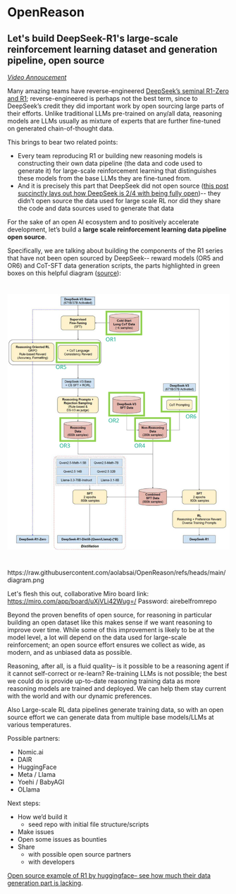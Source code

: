 # OpenReason
Let's build DeepSeek-R1's large-scale reinforcement learning dataset and generation pipeline, open source
----

[_Video Annoucement_](https://www.youtube.com/watch?v=dm5R3xCM8hY)


Many amazing teams have reverse-engineered [DeepSeek’s seminal R1-Zero and R1](https://arxiv.org/abs/2501.12948); reverse-engineered is perhaps not the best term, since to DeepSeek’s credit they did important work by open sourcing large parts of their efforts. Unlike traditional LLMs pre-trained on any/all data, reasoning models are LLMs usually as mixture of experts that are further fine-tuned on generated chain-of-thought data.

This brings to bear two related points:
- Every team reproducing R1 or building new reasoning models is constructing their own data pipeline (the data and code used to generate it) for large-scale reinforcement learning that distinguishes these models from the base LLMs they are fine-tuned from.
- And it is precisely this part that DeepSeek did not open source ([this post succinctly lays out how DeepSeek is 2/4 with being fully open](https://www.linkedin.com/posts/timnit-gebru-7b3b407_friends-for-something-to-be-open-source-activity-7290232331468967936-6vea))-- they didn’t open source the data used for large scale RL nor did they share the code and data sources used to generate that data

For the sake of an open AI ecosystem and to positively accelerate development, let’s build a **large scale reinforcement learning data pipeline open source**.

Specifically, we are talking about building the components of the R1 series that have not been open sourced by DeepSeek--  reward models (OR5 and OR6) and CoT-SFT data generation scripts, the parts highlighted in green boxes on this helpful diagram ([source](https://www.reddit.com/r/LocalLLaMA/comments/1i66j4f/deepseekr1_training_pipeline_visualized/)):

<h1 align="center">
<img src="https://raw.githubusercontent.com/aolabsai/OpenReason/refs/heads/main/diagram.png">
</h1><br>
https://raw.githubusercontent.com/aolabsai/OpenReason/refs/heads/main/diagram.png

Let's flesh this out, collaborative Miro board link: https://miro.com/app/board/uXjVLi42Wug=/ Password: airebelfromrepo

Beyond the proven benefits of open source, for reasoning in particular building an open dataset like this makes sense if we want reasoning to improve over time. While some of this improvement is likely to be at the model level, a lot will depend on the data used for large-scale reinforcement; an open source effort ensures we collect as wide, as modern, and as unbiased data as possible.

Reasoning, after all, is a fluid quality– is it possible to be a reasoning agent if it cannot self-correct or re-learn? Re-training LLMs is not possible; the best we could do is provide up-to-date reasoning training data as more reasoning models are trained and deployed. We can help them stay current with the world and with our dynamic preferences.

Also Large-scale RL data pipelines generate training data, so with an open source effort we can generate data from multiple base models/LLMs at various temperatures.



Possible partners:

- Nomic.ai
- DAIR
- HuggingFace
- Meta / Llama
- Yoehi / BabyAGI
- OLlama


Next steps:

- How we’d build it
   - seed repo with initial file structure/scripts
- Make issues
- Open some issues as bounties
- Share 
   - with possible open source partners
   - with developers



[Open source example of R1 by huggingface– see how much their data generation part is lacking](https://github.com/huggingface/open-r1?tab=readme-ov-file#data-generation).
